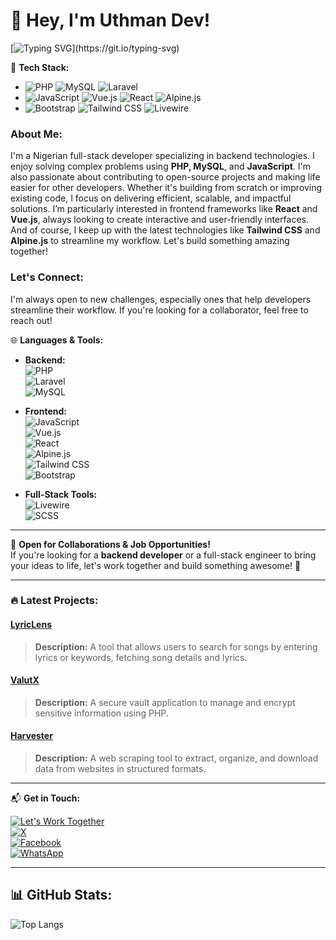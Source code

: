 # 👋 Hey, I'm Uthman Dev! 
[![Typing SVG](https://readme-typing-svg.herokuapp.com?size=32&duration=4000&color=FFFFFF&lines=Full+Stack+Developer;Backend+Specialist;Let's+Build+Something+Great!)](https://git.io/typing-svg)

🔧 **Tech Stack:**
- ![PHP](https://img.shields.io/badge/PHP-777BB4?style=for-the-badge&logo=php&logoColor=white) ![MySQL](https://img.shields.io/badge/MySQL-4479A1?style=for-the-badge&logo=mysql&logoColor=white) ![Laravel](https://img.shields.io/badge/Laravel-FF2D20?style=for-the-badge&logo=laravel&logoColor=white)  
- ![JavaScript](https://img.shields.io/badge/JavaScript-F7DF1E?style=for-the-badge&logo=javascript&logoColor=black) ![Vue.js](https://img.shields.io/badge/Vue.js-4FC08D?style=for-the-badge&logo=vue.js&logoColor=white) ![React](https://img.shields.io/badge/React-20232A?style=for-the-badge&logo=react&logoColor=61DAFB) ![Alpine.js](https://img.shields.io/badge/Alpine.js-8BC0D0?style=for-the-badge&logo=alpine.js&logoColor=white)  
- ![Bootstrap](https://img.shields.io/badge/Bootstrap-563D7C?style=for-the-badge&logo=bootstrap&logoColor=white) ![Tailwind CSS](https://img.shields.io/badge/Tailwind_CSS-38B2AC?style=for-the-badge&logo=tailwind-css&logoColor=white) ![Livewire](https://img.shields.io/badge/Livewire-4E56A6?style=for-the-badge&logo=livewire&logoColor=white)

### About Me:
I'm a Nigerian full-stack developer specializing in backend technologies. I enjoy solving complex problems using **PHP, MySQL**, and **JavaScript**. I'm also passionate about contributing to open-source projects and making life easier for other developers. Whether it's building from scratch or improving existing code, I focus on delivering efficient, scalable, and impactful solutions. I’m particularly interested in frontend frameworks like **React** and **Vue.js**, always looking to create interactive and user-friendly interfaces. And of course, I keep up with the latest technologies like **Tailwind CSS** and **Alpine.js** to streamline my workflow. Let's build something amazing together!

### Let's Connect:
I'm always open to new challenges, especially ones that help developers streamline their workflow. If you're looking for a collaborator, feel free to reach out!

🌐 **Languages & Tools:**
- **Backend:**  
  ![PHP](https://img.shields.io/badge/PHP-777BB4?style=for-the-badge&logo=php&logoColor=white)  
  ![Laravel](https://img.shields.io/badge/Laravel-FF2D20?style=for-the-badge&logo=laravel&logoColor=white)  
  ![MySQL](https://img.shields.io/badge/MySQL-4479A1?style=for-the-badge&logo=mysql&logoColor=white)

- **Frontend:**  
  ![JavaScript](https://img.shields.io/badge/JavaScript-F7DF1E?style=for-the-badge&logo=javascript&logoColor=black)  
  ![Vue.js](https://img.shields.io/badge/Vue.js-4FC08D?style=for-the-badge&logo=vue.js&logoColor=white)  
  ![React](https://img.shields.io/badge/React-20232A?style=for-the-badge&logo=react&logoColor=61DAFB)  
  ![Alpine.js](https://img.shields.io/badge/Alpine.js-8BC0D0?style=for-the-badge&logo=alpine.js&logoColor=white)  
  ![Tailwind CSS](https://img.shields.io/badge/Tailwind_CSS-38B2AC?style=for-the-badge&logo=tailwind-css&logoColor=white)  
  ![Bootstrap](https://img.shields.io/badge/Bootstrap-563D7C?style=for-the-badge&logo=bootstrap&logoColor=white)

- **Full-Stack Tools:**  
  ![Livewire](https://img.shields.io/badge/Livewire-4E56A6?style=for-the-badge&logo=livewire&logoColor=white)  
  ![SCSS](https://img.shields.io/badge/SCSS-CC6699?style=for-the-badge&logo=sass&logoColor=white)

---

💼 **Open for Collaborations & Job Opportunities!**  
If you're looking for a **backend developer** or a full-stack engineer to bring your ideas to life, let's work together and build something awesome! 🚀

---

### 🔥 Latest Projects:

#### [LyricLens](https://github.com/codetesla51/LyricLens)
> **Description:** A tool that allows users to search for songs by entering lyrics or keywords, fetching song details and lyrics.  



#### [ValutX](https://github.com/codetesla51/vaultx)
> **Description:** A secure vault application to manage and encrypt sensitive information using PHP.  



#### [Harvester](https://github.com/codetesla51/harvester-)
> **Description:** A web scraping tool to extract, organize, and download data from websites in structured formats.  


---


📬 **Get in Touch:**

[![Let's Work Together](https://img.shields.io/badge/Let's_Work_Together!-brightgreen?style=for-the-badge)](https://github.com/codetesla51)  
[![X](https://img.shields.io/badge/X-1DA1F2?style=for-the-badge&logo=twitter&logoColor=white)](https://x.com/oladele56481?t=KIfYsIyRIobDWhMnYTYTfA&s=09)  
[![Facebook](https://img.shields.io/badge/Facebook-1877F2?style=for-the-badge&logo=facebook&logoColor=white)](https://www.facebook.com/profile.php?id=100089196350154)  
[![WhatsApp](https://img.shields.io/badge/WhatsApp-25D366?style=for-the-badge&logo=whatsapp&logoColor=white)](https://wa.link/6jqex1)

---

## 📊 GitHub Stats:
![Top Langs](https://github-readme-stats.vercel.app/api/top-langs/?username=codetesla51&layout=compact&theme=radical)



